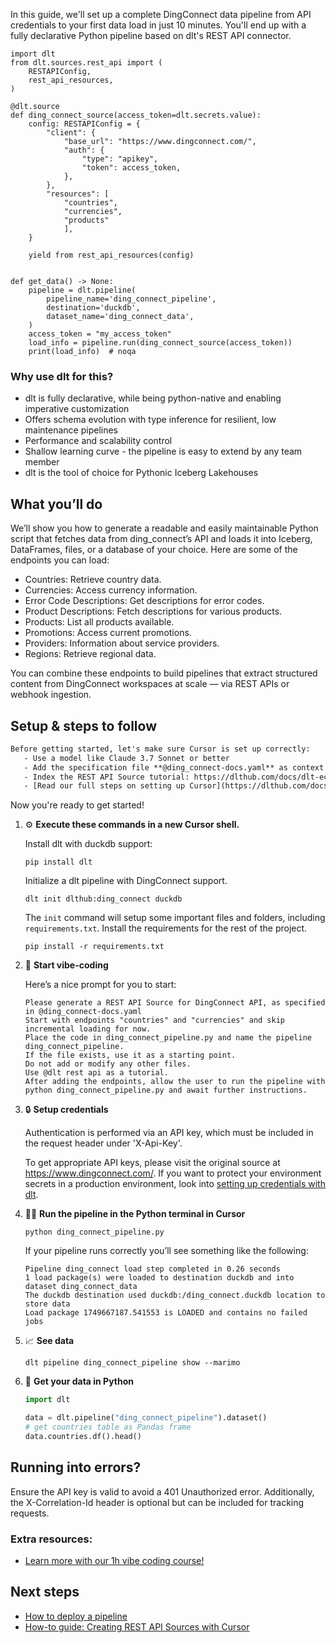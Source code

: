 In this guide, we'll set up a complete DingConnect data pipeline from API credentials to your first data load in just 10 minutes. You'll end up with a fully declarative Python pipeline based on dlt's REST API connector.

```python-outcome
import dlt
from dlt.sources.rest_api import (
    RESTAPIConfig,
    rest_api_resources,
)

@dlt.source
def ding_connect_source(access_token=dlt.secrets.value):
    config: RESTAPIConfig = {
        "client": {
            "base_url": "https://www.dingconnect.com/",
            "auth": {
                "type": "apikey",
                "token": access_token,
            },
        },
        "resources": [
            "countries",
            "currencies",
            "products"
            ],
    }

    yield from rest_api_resources(config)


def get_data() -> None:
    pipeline = dlt.pipeline(
        pipeline_name='ding_connect_pipeline',
        destination='duckdb',
        dataset_name='ding_connect_data', 
    )
    access_token = "my_access_token"
    load_info = pipeline.run(ding_connect_source(access_token))
    print(load_info)  # noqa
```

### Why use dlt for this?

- dlt is fully declarative, while being python-native and enabling imperative customization
- Offers schema evolution with type inference for resilient, low maintenance pipelines
- Performance and scalability control
- Shallow learning curve - the pipeline is easy to extend by any team member
- dlt is the tool of choice for Pythonic Iceberg Lakehouses

## What you’ll do

We’ll show you how to generate a readable and easily maintainable Python script that fetches data from ding_connect’s API and loads it into Iceberg, DataFrames, files, or a database of your choice. Here are some of the endpoints you can load:

- Countries: Retrieve country data.
- Currencies: Access currency information.
- Error Code Descriptions: Get descriptions for error codes.
- Product Descriptions: Fetch descriptions for various products.
- Products: List all products available.
- Promotions: Access current promotions.
- Providers: Information about service providers.
- Regions: Retrieve regional data.

You can combine these endpoints to build pipelines that extract structured content from DingConnect workspaces at scale — via REST APIs or webhook ingestion.

## Setup & steps to follow

```default
Before getting started, let's make sure Cursor is set up correctly:
   - Use a model like Claude 3.7 Sonnet or better
   - Add the specification file **@ding_connect-docs.yaml** as context
   - Index the REST API Source tutorial: https://dlthub.com/docs/dlt-ecosystem/verified-sources/rest_api/ and add it to context as **@dlt rest api**
   - [Read our full steps on setting up Cursor](https://dlthub.com/docs/dlt-ecosystem/llm-tooling/cursor-restapi#23-configuring-cursor-with-documentation)
```

Now you're ready to get started! 

1. ⚙️ **Execute these commands in a new Cursor shell.**
    
    Install dlt with duckdb support:
    ```shell
    pip install dlt
    ```

    Initialize a dlt pipeline with DingConnect support.
    ```shell
    dlt init dlthub:ding_connect duckdb
    ```

    The `init` command will setup some important files and folders, including `requirements.txt`. Install the requirements for the rest of the project.
    ```shell
    pip install -r requirements.txt
    ```
    
2. 🤠 **Start vibe-coding**
    
    Here’s a nice prompt for you to start: 
    
    ```prompt
    Please generate a REST API Source for DingConnect API, as specified in @ding_connect-docs.yaml 
    Start with endpoints "countries" and "currencies" and skip incremental loading for now. 
    Place the code in ding_connect_pipeline.py and name the pipeline ding_connect_pipeline. 
    If the file exists, use it as a starting point. 
    Do not add or modify any other files. 
    Use @dlt rest api as a tutorial. 
    After adding the endpoints, allow the user to run the pipeline with python ding_connect_pipeline.py and await further instructions.
    ```

    
3. 🔒 **Setup credentials** 
    
    Authentication is performed via an API key, which must be included in the request header under 'X-Api-Key'.
    
    To get appropriate API keys, please visit the original source at https://www.dingconnect.com/.
    If you want to protect your environment secrets in a production environment, look into [setting up credentials with dlt](https://dlthub.com/docs/walkthroughs/add_credentials).
    
4. 🏃‍♀️ **Run the pipeline in the Python terminal in Cursor**
    
    ```shell
    python ding_connect_pipeline.py
    ```
    
    If your pipeline runs correctly you’ll see something like the following:
    
    ```shell
    Pipeline ding_connect load step completed in 0.26 seconds
    1 load package(s) were loaded to destination duckdb and into dataset ding_connect_data
    The duckdb destination used duckdb:/ding_connect.duckdb location to store data
    Load package 1749667187.541553 is LOADED and contains no failed jobs
    ```
    
5. 📈 **See data**
    
    ```shell
    dlt pipeline ding_connect_pipeline show --marimo
    ```
    
6. 🐍 **Get your data in Python**
    
    ```python
    import dlt

   data = dlt.pipeline("ding_connect_pipeline").dataset()
   # get countries table as Pandas frame
   data.countries.df().head()
    ```

## Running into errors?

Ensure the API key is valid to avoid a 401 Unauthorized error. Additionally, the X-Correlation-Id header is optional but can be included for tracking requests.

### Extra resources:

- [Learn more with our 1h vibe coding course!](https://www.youtube.com/watch?v=GGid70rnJuM)

## Next steps

- [How to deploy a pipeline](https://dlthub.com/docs/walkthroughs/deploy-a-pipeline)
- [How-to guide: Creating REST API Sources with Cursor](https://dlthub.com/docs/dlt-ecosystem/llm-tooling/cursor-restapi)